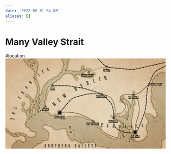 ```yaml
---
date: '2022-09-01 04.08'
aliases: []
---
```


# Many Valley Strait
#location 
![](_attachments/Pasted%20image%2020220901160828.png)
